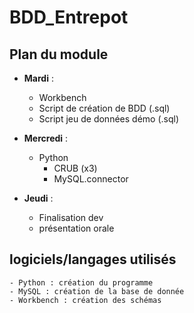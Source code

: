 # BDD_Entrepot

## Plan du module
- **Mardi** :
    - Workbench
    - Script de création de BDD (.sql)
    - Script jeu de données démo (.sql)

- **Mercredi** :
    - Python
        - CRUB (x3)
        - MySQL.connector

- **Jeudi** :
    - Finalisation dev
    - présentation orale


## logiciels/langages utilisés
    - Python : création du programme
    - MySQL : création de la base de donnée
    - Workbench : création des schémas
